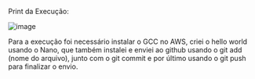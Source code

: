 Print da Execução:

![image](https://github.com/joaodallape/computacao-paralela/assets/133605398/f43016c8-2d03-4c50-a6f4-99d33305cfa6)


Para a execução foi necessário instalar o GCC no AWS, criei o hello world usando o Nano, que também instalei e enviei ao github usando o git add (nome do arquivo), junto com o git commit e por último usando o git push para finalizar o envio.
